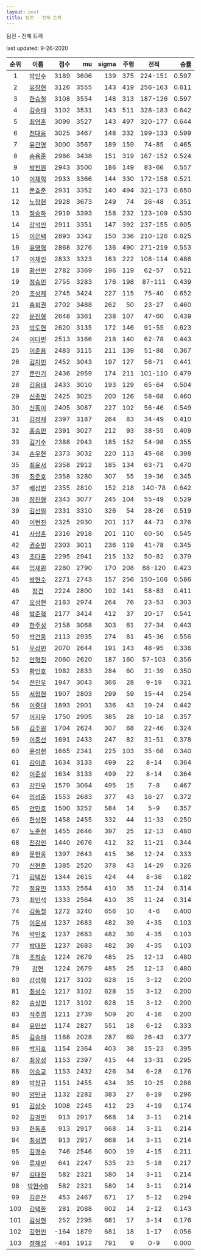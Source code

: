 ```yaml
---
layout: post
title: 팀전 - 전체 트랙
---
```



팀전 - 전체 트랙


last updated: 9-26-2020

| 순위 | 이름 | 점수 | mu | sigma | 주행 | 전적 | 승률 |
|:---:|:---:|---:|---:|---:|---:|:---:|---:|
| 1 | [박인수](../bakinsu) | 3189 | 3606 | 139 | 375 | 224-151 | 0.597 |
| 2 | [유창현](../yuchanghyeon) | 3126 | 3555 | 143 | 419 | 256-163 | 0.611 |
| 3 | [한승철](../hanseungcheol) | 3108 | 3554 | 148 | 313 | 187-126 | 0.597 |
| 4 | [김승태](../gimseungtae) | 3102 | 3531 | 143 | 511 | 328-183 | 0.642 |
| 5 | [최영훈](../choiyeonghun) | 3099 | 3527 | 143 | 497 | 320-177 | 0.644 |
| 6 | [전대웅](../jeondaewoong) | 3025 | 3467 | 148 | 332 | 199-133 | 0.599 |
| 7 | [유관영](../yugwanyeong) | 3000 | 3567 | 189 | 159 | 74-85 | 0.465 |
| 8 | [송용준](../songyongjun) | 2986 | 3438 | 151 | 319 | 167-152 | 0.524 |
| 9 | [박천원](../bakcheonwon) | 2943 | 3500 | 186 | 149 | 83-66 | 0.557 |
| 10 | [이재혁](../ijaehyeok) | 2933 | 3366 | 144 | 330 | 172-158 | 0.521 |
| 11 | [문호준](../munhojun) | 2931 | 3352 | 140 | 494 | 321-173 | 0.650 |
| 12 | [노창현](../nochanghyeon) | 2928 | 3673 | 249 | 74 | 26-48 | 0.351 |
| 13 | [정승하](../jeongseungha) | 2919 | 3393 | 158 | 232 | 123-109 | 0.530 |
| 14 | [강석인](../gangseokin) | 2911 | 3351 | 147 | 392 | 237-155 | 0.605 |
| 15 | [이은택](../ieuntaek) | 2893 | 3342 | 150 | 336 | 210-126 | 0.625 |
| 16 | [유영혁](../yuyeonghyeok) | 2868 | 3276 | 136 | 490 | 271-219 | 0.553 |
| 17 | [이재인](../ijaein) | 2833 | 3323 | 163 | 222 | 108-114 | 0.486 |
| 18 | [황선민](../hwangseongmin) | 2782 | 3369 | 196 | 119 | 62-57 | 0.521 |
| 19 | [정승민](../jeongseungmin) | 2755 | 3283 | 176 | 198 | 87-111 | 0.439 |
| 20 | [조성제](../joseongje) | 2745 | 3424 | 227 | 115 | 75-40 | 0.652 |
| 21 | [홍희권](../hongheegweon) | 2702 | 3488 | 262 | 50 | 23-27 | 0.460 |
| 22 | [문진형](../munjinhyeong) | 2648 | 3361 | 238 | 107 | 47-60 | 0.439 |
| 23 | [박도현](../bakdohyeon) | 2620 | 3135 | 172 | 146 | 91-55 | 0.623 |
| 24 | [이다빈](../idabin) | 2513 | 3166 | 218 | 140 | 62-78 | 0.443 |
| 25 | [이준용](../ijunyong) | 2483 | 3115 | 211 | 139 | 51-88 | 0.367 |
| 26 | [김지민](../gimjimin) | 2452 | 3043 | 197 | 127 | 56-71 | 0.441 |
| 27 | [문민기](../munmingi) | 2436 | 2959 | 174 | 211 | 101-110 | 0.479 |
| 28 | [김응태](../gimeungtae) | 2433 | 3010 | 193 | 129 | 65-64 | 0.504 |
| 29 | [신종민](../shinjongmin) | 2425 | 3025 | 200 | 126 | 58-68 | 0.460 |
| 30 | [신동이](../shindongi) | 2405 | 3087 | 227 | 102 | 56-46 | 0.549 |
| 31 | [김정제](../gimjeongje) | 2397 | 3187 | 264 | 83 | 34-49 | 0.410 |
| 32 | [홍승민](../hongseungmin) | 2391 | 3027 | 212 | 93 | 38-55 | 0.409 |
| 33 | [김기수](../gimgisu) | 2388 | 2943 | 185 | 152 | 54-98 | 0.355 |
| 34 | [손우현](../sonuhyeon) | 2373 | 3032 | 220 | 113 | 45-68 | 0.398 |
| 35 | [최윤서](../choiyunseo) | 2358 | 2912 | 185 | 134 | 63-71 | 0.470 |
| 36 | [최준호](../choijunho) | 2358 | 3280 | 307 | 55 | 19-36 | 0.345 |
| 37 | [배성빈](../baeseongbin) | 2355 | 2810 | 152 | 218 | 140-78 | 0.642 |
| 38 | [장진형](../jangjinhyeong) | 2343 | 3077 | 245 | 104 | 55-49 | 0.529 |
| 39 | [김선일](../gimseonil) | 2331 | 3310 | 326 | 54 | 28-26 | 0.519 |
| 40 | [이현진](../ihyeonjin) | 2325 | 2930 | 201 | 117 | 44-73 | 0.376 |
| 41 | [사상훈](../sasanghun) | 2316 | 2918 | 201 | 110 | 60-50 | 0.545 |
| 42 | [권순민](../gweonsoonmin) | 2303 | 3011 | 236 | 119 | 41-78 | 0.345 |
| 43 | [조다훈](../jodahun) | 2295 | 2941 | 215 | 132 | 50-82 | 0.379 |
| 44 | [임재원](../imjaewon) | 2280 | 2790 | 170 | 208 | 88-120 | 0.423 |
| 45 | [박현수](../bakhyeonsu) | 2271 | 2743 | 157 | 256 | 150-106 | 0.586 |
| 46 | [장건](../janggeon) | 2224 | 2800 | 192 | 141 | 58-83 | 0.411 |
| 47 | [오성현](../oseonghyeon) | 2183 | 2974 | 264 | 76 | 23-53 | 0.303 |
| 48 | [박준혁](../bakjunhyeok) | 2177 | 3414 | 412 | 37 | 20-17 | 0.541 |
| 49 | [한주성](../hanjuseong) | 2158 | 3068 | 303 | 61 | 27-34 | 0.443 |
| 50 | [박건웅](../bakgeonung) | 2113 | 2935 | 274 | 81 | 45-36 | 0.556 |
| 51 | [우성민](../useongmin) | 2070 | 2644 | 191 | 143 | 48-95 | 0.336 |
| 52 | [안혁진](../anhyeokjin) | 2060 | 2620 | 187 | 160 | 57-103 | 0.356 |
| 53 | [황인호](../hwanginho) | 1982 | 2833 | 284 | 60 | 21-39 | 0.350 |
| 54 | [전진우](../jeonjinwoo) | 1947 | 3043 | 366 | 28 | 9-19 | 0.321 |
| 55 | [서정현](../seojeonghyeon) | 1907 | 2803 | 299 | 59 | 15-44 | 0.254 |
| 56 | [이중대](../ijungdae) | 1893 | 2901 | 336 | 43 | 19-24 | 0.442 |
| 57 | [이지우](../ijiu) | 1750 | 2905 | 385 | 28 | 10-18 | 0.357 |
| 58 | [김주원](../gimjuwon) | 1704 | 2624 | 307 | 68 | 22-46 | 0.324 |
| 59 | [이중선](../ijungseon) | 1691 | 2433 | 247 | 82 | 31-51 | 0.378 |
| 60 | [윤정현](../yunjeonghyeon) | 1665 | 2341 | 225 | 103 | 35-68 | 0.340 |
| 61 | [김이준](../gimijun) | 1634 | 3133 | 499 | 22 | 8-14 | 0.364 |
| 62 | [이준성](../ijunseong) | 1634 | 3133 | 499 | 22 | 8-14 | 0.364 |
| 63 | [강진우](../gangjinwu) | 1579 | 3064 | 495 | 15 | 7-8 | 0.467 |
| 64 | [임성준](../imseongjun) | 1553 | 2683 | 377 | 43 | 16-27 | 0.372 |
| 65 | [안민호](../anminho) | 1500 | 3252 | 584 | 14 | 5-9 | 0.357 |
| 66 | [한상현](../hansanghyeon) | 1458 | 2455 | 332 | 44 | 11-33 | 0.250 |
| 67 | [노준현](../nojunhyeon) | 1455 | 2646 | 397 | 25 | 12-13 | 0.480 |
| 68 | [전강인](../jeongangin) | 1440 | 2676 | 412 | 32 | 11-21 | 0.344 |
| 69 | [문한웅](../munhanung) | 1397 | 2643 | 415 | 36 | 12-24 | 0.333 |
| 70 | [신현준](../shinhyeonjun) | 1385 | 2520 | 378 | 43 | 14-29 | 0.326 |
| 71 | [김택진](../gimtaekjin) | 1344 | 2615 | 424 | 44 | 8-36 | 0.182 |
| 72 | [정유민](../jeongyumin) | 1333 | 2564 | 410 | 35 | 11-24 | 0.314 |
| 73 | [최민석](../choiminseok) | 1333 | 2564 | 410 | 35 | 11-24 | 0.314 |
| 74 | [김동철](../gimdongcheol) | 1272 | 3240 | 656 | 10 | 4-6 | 0.400 |
| 75 | [이은서](../ieunseo) | 1237 | 2683 | 482 | 39 | 4-35 | 0.103 |
| 76 | [박민호](../bakminho) | 1237 | 2683 | 482 | 39 | 4-35 | 0.103 |
| 77 | [박대한](../bakdaehan) | 1237 | 2683 | 482 | 39 | 4-35 | 0.103 |
| 78 | [조희승](../joheeseung) | 1224 | 2679 | 485 | 25 | 12-13 | 0.480 |
| 79 | [강현](../ganghyeon) | 1224 | 2679 | 485 | 25 | 12-13 | 0.480 |
| 80 | [강성혁](../gangseonghyeok) | 1217 | 3102 | 628 | 15 | 3-12 | 0.200 |
| 81 | [최성수](../choiseongsu) | 1217 | 3102 | 628 | 15 | 3-12 | 0.200 |
| 82 | [송상민](../songsangmin) | 1217 | 3102 | 628 | 15 | 3-12 | 0.200 |
| 83 | [석주엽](../seokjuyeob) | 1211 | 2739 | 509 | 20 | 4-16 | 0.200 |
| 84 | [유민선](../yuminseon) | 1174 | 2827 | 551 | 18 | 6-12 | 0.333 |
| 85 | [김승래](../gimseungrae) | 1168 | 2028 | 287 | 69 | 26-43 | 0.377 |
| 86 | [박지호](../bakjiho) | 1154 | 2364 | 403 | 38 | 15-23 | 0.395 |
| 87 | [최유성](../choiyuseong) | 1153 | 2397 | 415 | 44 | 13-31 | 0.295 |
| 88 | [이승교](../iseunggyo) | 1153 | 2432 | 426 | 34 | 6-28 | 0.176 |
| 89 | [박창규](../bakchanggyu) | 1151 | 2455 | 434 | 35 | 10-25 | 0.286 |
| 90 | [양민규](../yangmingyu) | 1132 | 2282 | 383 | 27 | 8-19 | 0.296 |
| 91 | [김상수](../gimsangsu) | 1008 | 2245 | 412 | 23 | 4-19 | 0.174 |
| 92 | [김경민](../gimgyeongmin) | 913 | 2917 | 668 | 14 | 3-11 | 0.214 |
| 93 | [한동훈](../handonghun) | 913 | 2917 | 668 | 14 | 3-11 | 0.214 |
| 94 | [최성연](../choiseongyeon) | 913 | 2917 | 668 | 14 | 3-11 | 0.214 |
| 95 | [김경수](../gimgyeongsu) | 746 | 2546 | 600 | 19 | 4-15 | 0.211 |
| 96 | [류재민](../ryujaemin) | 641 | 2247 | 535 | 23 | 5-18 | 0.217 |
| 97 | [김대진](../gimdaejin) | 582 | 2321 | 580 | 14 | 3-11 | 0.214 |
| 98 | [박현수B](../bakhyeonsu-b) | 582 | 2321 | 580 | 14 | 3-11 | 0.214 |
| 99 | [김은찬](../gimeunchan) | 453 | 2467 | 671 | 17 | 5-12 | 0.294 |
| 100 | [김택환](../gimtaekhwan) | 281 | 2088 | 602 | 14 | 2-12 | 0.143 |
| 101 | [김성현](../gimseonghyeon) | 252 | 2295 | 681 | 17 | 3-14 | 0.176 |
| 102 | [김현민](../gimhyunmin) | -164 | 1879 | 681 | 18 | 1-17 | 0.056 |
| 103 | [정해섭](../jeonghaeseop) | -461 | 1912 | 791 | 9 | 0-9 | 0.000 |
